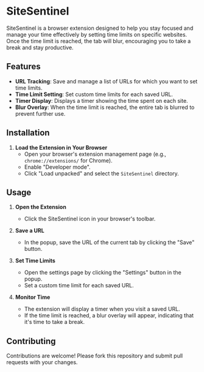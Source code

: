 # SiteSentinel

SiteSentinel is a browser extension designed to help you stay focused and manage your time effectively by setting time limits on specific websites. Once the time limit is reached, the tab will blur, encouraging you to take a break and stay productive.

## Features

- **URL Tracking**: Save and manage a list of URLs for which you want to set time limits.
- **Time Limit Setting**: Set custom time limits for each saved URL.
- **Timer Display**: Displays a timer showing the time spent on each site.
- **Blur Overlay**: When the time limit is reached, the entire tab is blurred to prevent further use.


## Installation

1. **Load the Extension in Your Browser**
   * Open your browser's extension management page (e.g., `chrome://extensions/` for Chrome).
   * Enable "Developer mode".
   * Click "Load unpacked" and select the `SiteSentinel` directory.

## Usage

1. **Open the Extension**
   * Click the SiteSentinel icon in your browser's toolbar.

2. **Save a URL**
   * In the popup, save the URL of the current tab by clicking the "Save" button.

3. **Set Time Limits**
   * Open the settings page by clicking the "Settings" button in the popup.
   * Set a custom time limit for each saved URL.

4. **Monitor Time**
   * The extension will display a timer when you visit a saved URL.
   * If the time limit is reached, a blur overlay will appear, indicating that it's time to take a break.

## Contributing

Contributions are welcome! Please fork this repository and submit pull requests with your changes.



  
